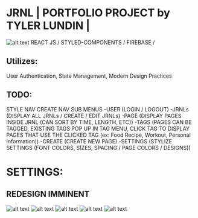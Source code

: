 # JRNL | PORTFOLIO PROJECT by TYLER LUNDIN |
![alt text](https://user-images.githubusercontent.com/82530947/153780549-ffbb3f9d-7626-4fea-b453-3b201b2c737e.png)
REACT JS / STYLED-COMPONENTS / FIREBASE / 

## Utilizes:
User Authentication, State Management, Modern Design Practices

## TODO:
STYLE NAV
CREATE NAV SUB MENUS
-USER (LOGIN / LOGOUT)
-JRNLs (DISPLAY ALL JRNLs / CREATE / EDIT JRNLs)
-PAGE (DISPLAY PAGES INSIDE JRNL (CAN SORT BY TIME, LENGTH, ETC))
-TAGS (PAGES CAN BE TAGGED, EXISTING TAGS POP UP IN TAG MENU, CLICK TAG TO DISPLAY PAGES THAT USE THE CLICKED TAG (ex: Food Recipe, Workout, Personal Information))
-CREATE (CREATE NEW PAGE)
-SETTINGS (STYLIZE SETTINGS (FONT COLORS, SIZES, SPACING / PAGE COLORS / DESIGNS))


# SETTINGS:
## REDESIGN IMMINENT 

![alt text](https://user-images.githubusercontent.com/82530947/153780737-d3ffbda9-b516-41d5-8e65-d8107375743e.png)
![alt text](https://user-images.githubusercontent.com/82530947/153780738-62fb2d37-d680-4ab7-ad39-2ef349fe855d.png)
![alt text](https://user-images.githubusercontent.com/82530947/153780741-0f626341-b72d-4589-a6c1-07f495aa4835.png)
![alt text](https://user-images.githubusercontent.com/82530947/153780744-5d8f3f98-2800-4555-89c8-b38ea45a35e8.png)
![alt text](https://user-images.githubusercontent.com/82530947/153780746-33b3777f-c4cf-46f2-bbb6-22a1ba3fa630.png)